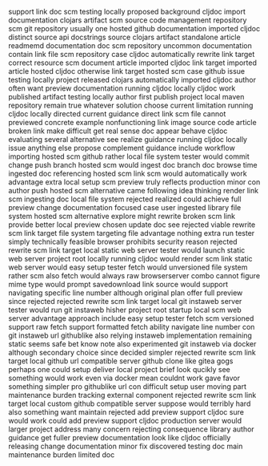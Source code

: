 support link doc scm testing locally proposed background cljdoc import documentation clojars artifact scm source code management repository scm git repository usually one hosted github documentation imported cljdoc distinct source api docstrings source clojars artifact standalone article readmemd documentation doc scm repository uncommon documentation contain link file scm repository case cljdoc automatically rewrite link target correct resource scm document article imported cljdoc link target imported article hosted cljdoc otherwise link target hosted scm case github issue testing locally project released clojars automatically imported cljdoc author often want preview documentation running cljdoc locally cljdoc work published artifact testing locally author first publish project local maven repository remain true whatever solution choose current limitation running cljdoc locally directed current guidance direct link scm file cannot previewed concrete example nonfunctioning link image source code article broken link make difficult get real sense doc appear behave cljdoc evaluating several alternative see realize guidance running cljdoc locally issue anything else propose complement guidance include workflow importing hosted scm github rather local file system tester would commit change push branch hosted scm would ingest doc branch doc browse time ingested doc referencing hosted scm link scm would automatically work advantage extra local setup scm preview truly reflects production minor con author push hosted scm alternative came following idea thinking render link scm ingesting doc local file system rejected realized could achieve full preview change documentation focused case user ingested library file system hosted scm alternative explore might rewrite broken scm link provide better local preview chosen update doc see rejected viable rewrite scm link target file system targeting file advantage nothing extra run tester simply technically feasible browser prohibits security reason rejected rewrite scm link target local static web server tester would launch static web server project root locally running cljdoc would render scm link static web server would easy setup tester fetch would unversioned file system rather scm also fetch would always raw browserserver combo cannot figure mime type would prompt savedownload link source would support navigating specific line number although original plan offer full preview since rejected rejected rewrite scm link target local git instaweb server tester would run git instaweb hisher project root startup local scm web server advantage approach include easy setup tester fetch scm versioned support raw fetch support formatted fetch ability navigate line number con git instaweb url githublike also relying instaweb implementation remaining static seems safe bet know note also experimented git instaweb via docker although secondary choice since decided simpler rejected rewrite scm link target local github url compatible server github clone like gitea gogs perhaps one could setup deliver local project brief look qucikly see something would work even via docker mean couldnt work gave favor something simpler pro githublike url con difficult setup user moving part maintenance burden tracking external component rejected rewrite scm link target local custom github compatible server suppose would terribly hard also something want maintain rejected add preview support cljdoc sure would work could add preview support cljdoc production server would larger project address many concern rejecting consequence library author guidance get fuller preview documentation look like cljdoc officially releasing change documentation minor fix discovered testing doc main maintenance burden limited doc